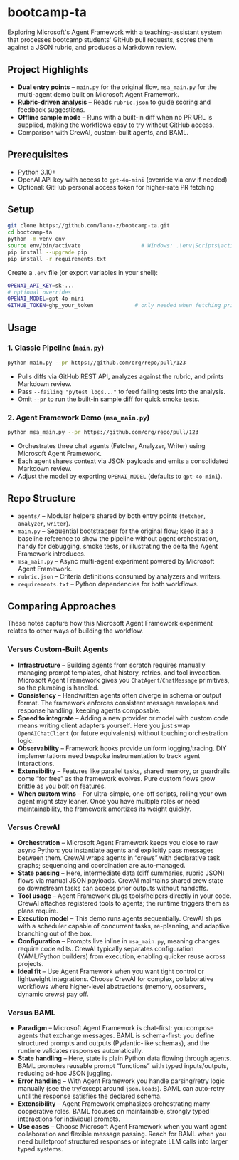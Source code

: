 # bootcamp-ta

Exploring Microsoft's Agent Framework with a teaching-assistant system that processes bootcamp students' GitHub pull requests, scores them against a JSON rubric, and produces a Markdown review.

## Project Highlights
- **Dual entry points** – `main.py` for the original flow, `msa_main.py` for the multi-agent demo built on Microsoft Agent Framework.
- **Rubric-driven analysis** – Reads `rubric.json` to guide scoring and feedback suggestions.
- **Offline sample mode** – Runs with a built-in diff when no PR URL is supplied, making the workflows easy to try without GitHub access.
- Comparison with CrewAI, custom-built agents, and BAML. 

## Prerequisites
- Python 3.10+
- OpenAI API key with access to `gpt-4o-mini` (override via env if needed)
- Optional: GitHub personal access token for higher-rate PR fetching

## Setup
```bash
git clone https://github.com/lana-z/bootcamp-ta.git
cd bootcamp-ta
python -m venv env
source env/bin/activate                   # Windows: .\env\Scripts\activate
pip install --upgrade pip
pip install -r requirements.txt
```

Create a `.env` file (or export variables in your shell):
```bash
OPENAI_API_KEY=sk-...
# optional overrides
OPENAI_MODEL=gpt-4o-mini
GITHUB_TOKEN=ghp_your_token             # only needed when fetching private PRs or avoiding rate limits
```

## Usage

### 1. Classic Pipeline (`main.py`)
```bash
python main.py --pr https://github.com/org/repo/pull/123
```
- Pulls diffs via GitHub REST API, analyzes against the rubric, and prints Markdown review.
- Pass `--failing "pytest logs..."` to feed failing tests into the analysis.
- Omit `--pr` to run the built-in sample diff for quick smoke tests.

### 2. Agent Framework Demo (`msa_main.py`)
```bash
python msa_main.py --pr https://github.com/org/repo/pull/123
```
- Orchestrates three chat agents (Fetcher, Analyzer, Writer) using Microsoft Agent Framework.
- Each agent shares context via JSON payloads and emits a consolidated Markdown review.
- Adjust the model by exporting `OPENAI_MODEL` (defaults to `gpt-4o-mini`).

## Repo Structure
- `agents/` – Modular helpers shared by both entry points (`fetcher`, `analyzer`, `writer`).
- `main.py` – Sequential bootstrapper for the original flow; keep it as a baseline reference to show the pipeline without agent orchestration, handy for debugging, smoke tests, or illustrating the delta the Agent Framework introduces.
- `msa_main.py` – Async multi-agent experiment powered by Microsoft Agent Framework.
- `rubric.json` – Criteria definitions consumed by analyzers and writers.
- `requirements.txt` – Python dependencies for both workflows.


## Comparing Approaches
These notes capture how this Microsoft Agent Framework experiment relates to other ways of building the workflow.

### Versus Custom-Built Agents
- **Infrastructure** – Building agents from scratch requires manually managing prompt templates, chat history, retries, and tool invocation. Microsoft Agent Framework gives you `ChatAgent`/`ChatMessage` primitives, so the plumbing is handled.
- **Consistency** – Handwritten agents often diverge in schema or output format. The framework enforces consistent message envelopes and response handling, keeping agents composable.
- **Speed to integrate** – Adding a new provider or model with custom code means writing client adapters yourself. Here you just swap `OpenAIChatClient` (or future equivalents) without touching orchestration logic.
- **Observability** – Framework hooks provide uniform logging/tracing. DIY implementations need bespoke instrumentation to track agent interactions.
- **Extensibility** – Features like parallel tasks, shared memory, or guardrails come “for free” as the framework evolves. Pure custom flows grow brittle as you bolt on features.
- **When custom wins** – For ultra-simple, one-off scripts, rolling your own agent might stay leaner. Once you have multiple roles or need maintainability, the framework amortizes its weight quickly.

### Versus CrewAI
- **Orchestration** – Microsoft Agent Framework keeps you close to raw async Python: you instantiate agents and explicitly pass messages between them. CrewAI wraps agents in “crews” with declarative task graphs; sequencing and coordination are auto-managed.
- **State passing** – Here, intermediate data (diff summaries, rubric JSON) flows via manual JSON payloads. CrewAI maintains shared crew state so downstream tasks can access prior outputs without handoffs.
- **Tool usage** – Agent Framework plugs tools/helpers directly in your code. CrewAI attaches registered tools to agents; the runtime triggers them as plans require.
- **Execution model** – This demo runs agents sequentially. CrewAI ships with a scheduler capable of concurrent tasks, re-planning, and adaptive branching out of the box.
- **Configuration** – Prompts live inline in `msa_main.py`, meaning changes require code edits. CrewAI typically separates configuration (YAML/Python builders) from execution, enabling quicker reuse across projects.
- **Ideal fit** – Use Agent Framework when you want tight control or lightweight integrations. Choose CrewAI for complex, collaborative workflows where higher-level abstractions (memory, observers, dynamic crews) pay off.

### Versus BAML
- **Paradigm** – Microsoft Agent Framework is chat-first: you compose agents that exchange messages. BAML is schema-first: you define structured prompts and outputs (Pydantic-like schemas), and the runtime validates responses automatically.
- **State handling** – Here, state is plain Python data flowing through agents. BAML promotes reusable prompt “functions” with typed inputs/outputs, reducing ad-hoc JSON juggling.
- **Error handling** – With Agent Framework you handle parsing/retry logic manually (see the try/except around `json.loads`). BAML can auto-retry until the response satisfies the declared schema.
- **Extensibility** – Agent Framework emphasizes orchestrating many cooperative roles. BAML focuses on maintainable, strongly typed interactions for individual prompts.
- **Use cases** – Choose Microsoft Agent Framework when you want agent collaboration and flexible message passing. Reach for BAML when you need bulletproof structured responses or integrate LLM calls into larger typed systems.
